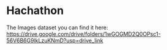 # Hachathon
The Images dataset you can find it here:
https://drive.google.com/drive/folders/1wGOGMD2Q0OPsc1-56V6B6G9lkLzuKNmD?usp=drive_link
